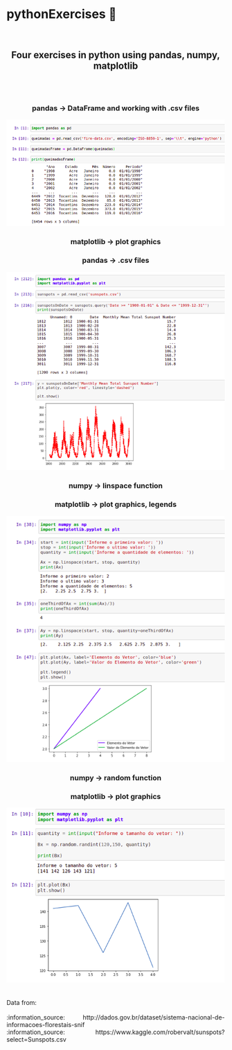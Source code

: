 # pythonExercises :snake:
<div align="center">
<br>
<h2>Four exercises in python using pandas, numpy, matplotlib</h2>
<br><br>
<h3>pandas -> DataFrame and working with .csv files</h3>
<img src="/pythonExercises/images/exercicio1.png">
<br>
<h3>matplotlib -> plot graphics</h3>
<h3>pandas -> .csv files</h3>
<img src="/pythonExercises/images/exercicio2.png">
<br>
<h3>numpy -> linspace function</h3>
<h3>matplotlib -> plot graphics, legends</h3>
<img src="/pythonExercises/images/exericico3.png">
<br>
<h3>numpy -> random function</h3>
<h3>matplotlib -> plot graphics</h3>
<img src="/pythonExercises/images/exercicio4.png">
<br>
</div>
<br><br>
<div align="justify">
Data from: 
<br><br>
:information_source: http://dados.gov.br/dataset/sistema-nacional-de-informacoes-florestais-snif
<br>
:information_source: https://www.kaggle.com/robervalt/sunspots?select=Sunspots.csv
</div>
